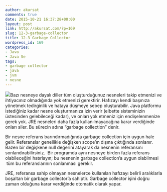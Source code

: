 ```yaml
---
author: akursat
comments: true
date: 2015-10-21 16:37:28+00:00
layout: post
link: http://akursat.com/?p=169
slug: 12-3-garbage-collector
title: 12-3 Garbage Collector
wordpress_id: 169
categories:
- Java
- Java Se
tags:
- garbage collector
- java
- jvm
- nesne
---
```


![](http://384uqqh5pka2ma24ild282mv.wpengine.netdna-cdn.com/wp-content/uploads/2015/04/GCDuke.png)Bazı nesneye dayalı diller tüm oluşturduğunuz nesneleri takip etmenizi ve ihtiyacınız olmadığında yok etmenizi gerektirir. Hafızayı kendi başınıza yönetmek tedirginlik ve hataya düşmeye sebep oluşturabilir. Java platformu istediğiniz kadar nesne oluşturmanıza izin verir (elbette sisteminizin üstesinden gelebileceği kadar), ve onları yok etmeniz için endişelenmenize gerek yok. JRE nesneleri daha fazla kullanılmayacağına karar verdiğinde onları siler. Bu sürecin adına “garbage collection” denir.
<!-- more -->
Bir nesne referans barındırmadığında garbage collection için uygun hale gelir. Referanslar genellikle değişken scope’ın dışına çıktığında sonlanır. Bazen bir değişkene null değerini atayarak da nesnenin referansını sonlandırabilirsiniz.  Bir programda aynı nesneye birden fazla referans olabileceğini hatırlayın; bu nesnenin garbage collection’a uygun olabilmesi  tüm bu referanslarının sonlanması gerekir.

JRE, referansa sahip olmayan nesnelerce kullanılan hafızayı belirli aralıklarla boşaltan bir garbage collector’a sahiptir. Garbage collector işini doğru zaman olduğuna karar verdiğinde otomatik olarak yapar.
